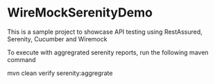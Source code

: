 # WireMockSerenityDemo
This is a sample project to showcase API testing using RestAssured, Serenity, Cucumber and Wiremock

To execute with aggregrated serenity reports, run the following maven command

mvn clean verify serenity:aggregrate
